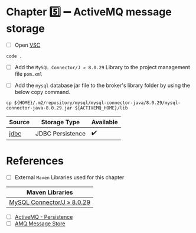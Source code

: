 # Chapter :five: :heavy_minus_sign: ActiveMQ message storage 


- [ ] Open [VSC](https://code.visualstudio.com)

```
code .
```

- [ ] Add the `MySQL Connector/J » 8.0.29` Library to the project management file `pom.xml`

- [ ] Add the `mysql` database jar file to the broker's library folder by using the below copy command.

```
cp ${HOME}/.m2/repository/mysql/mysql-connector-java/8.0.29/mysql-connector-java-8.0.29.jar ${ACTIVEMQ_HOME}/lib
```



| Source  |  Storage Type | Available |
|---------|--|----|
| [jdbc](jdbc) |  JDBC Persistence | :heavy_check_mark: |


# References

- [ ] External `Maven` Libraries used for this chapter

| Maven Libraries                                                                                                       |
|-----------------------------------------------------------------------------------------------------------------------|
| [MySQL Connector/J » 8.0.29](https://mvnrepository.com/artifact/mysql/mysql-connector-java/8.0.29)                     |

- [ ] [ActiveMQ - Persistence](http://activemq.apache.org/persistence.html)
- [ ] [AMQ Message Store](https://activemq.apache.org/amq-message-store)
